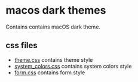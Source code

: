 # macos dark themes

Contains contains macOS dark theme.

## css files

* [theme.css](theme.css) contains theme style
* [system_colors.css](system_colors.css) contains system colors style 
* [form.css](form.css) contains form style
